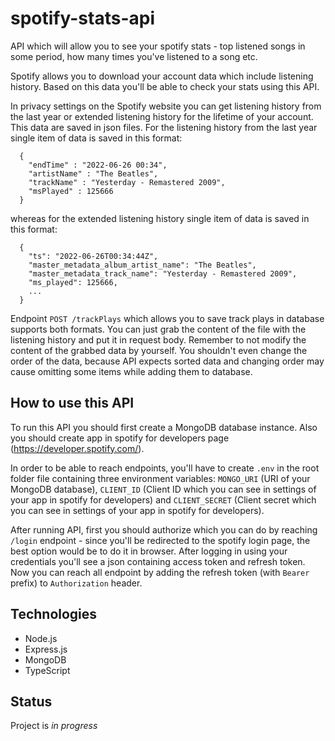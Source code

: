 ﻿# spotify-stats-api
API which will allow you to see your spotify stats - top listened songs in some period, how many times you've listened to a song etc.

Spotify allows you to download your account data which include listening history. Based on this data you'll be able to check your stats using this API.

In privacy settings on the Spotify website you can get listening history from the last year or extended listening history for the lifetime of your account. This data are saved in json files. For the listening history from the last year single item of data is saved in this format:
```
  {
    "endTime" : "2022-06-26 00:34",
    "artistName" : "The Beatles",
    "trackName" : "Yesterday - Remastered 2009",
    "msPlayed" : 125666
  }
```
whereas for the extended listening history single item of data is saved in this format:
```
  {
    "ts": "2022-06-26T00:34:44Z",
    "master_metadata_album_artist_name": "The Beatles",
    "master_metadata_track_name": "Yesterday - Remastered 2009",
    "ms_played": 125666,
    ...
  }
```
Endpoint `POST /trackPlays` which allows you to save track plays in database supports both formats. You can just grab the content of the file with the listening history and put it in request body. Remember to not modify the content of the grabbed data by yourself. You shouldn't even change the order of the data, because API expects sorted data and changing order may cause omitting some items while adding them to database.

## How to use this API
To run this API you should first create a MongoDB database instance. Also you should create app in spotify for developers page (https://developer.spotify.com/).

In order to be able to reach endpoints, you'll have to create `.env` in the root folder file containing three environment variables: `MONGO_URI` (URI of your MongoDB database), `CLIENT_ID` (Client ID which you can see in settings of your app in spotify for developers) and `CLIENT_SECRET` (Client secret which you can see in settings of your app in spotify for developers).

After running API, first you should authorize which you can do by reaching `/login` endpoint - since you'll be redirected to the spotify login page, the best option would be to do it in browser. After logging in using your credentials you'll see a json containing access token and refresh token. Now you can reach all endpoint by adding the refresh token (with `Bearer ` prefix) to `Authorization` header. 

## Technologies
* Node.js
* Express.js
* MongoDB
* TypeScript

## Status
Project is _in progress_
